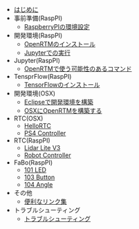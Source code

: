 
* [はじめに](README.md)
* 事前準備(RaspPI)
	* [RaspberryPIの環境設定](raspi.md)
* 開発環境(RaspPI)
    * [OpenRTMのインストール](install.md)
    * [Jupyterでの実行](jupyter.md)
* Jupyter(RaspPI)
	* [OpenRTMで使う可能性のあるコマンド](command.md)
* TensprFlow(RaspPI)
	* [TensorFlowのインストール](tfinstall.md)
* 開発環境(OSX)
	* [Eclipseで開発環境を構築](devosx.md)
    * [OSXにOpenRTMを構築する](installosx.md)
* RTC(OSX)
	* [HelloRTC](rtc.md)
	* [PS4 Controller](ps4.md)
* RTC(RaspPI)
	* [Lidar Lite V3](lidar.md)
	* [Robot Controller](robotcontroller.md)
* FaBo(RaspPI)
	* [101 LED](/fabo/101_led.md)
	* [103 Button](/fabo/103_button.md)
	* [104 Angle](/fabo/104_angle.md)
* その他
	* [便利なリンク集](link.md)
* トラブルシューティング
	* [トラブルシューティング](trouble.md)